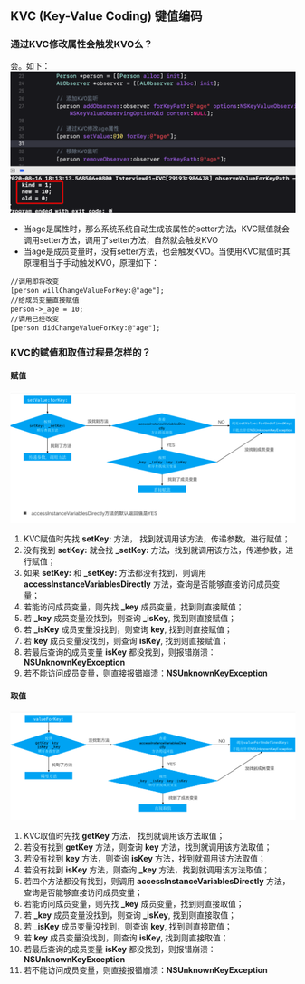 ## KVC (Key-Value Coding) 键值编码
### 通过KVC修改属性会触发KVO么？
会。如下：
![](resource/04/01.png)

* 当age是属性时，那么系统系统自动生成该属性的setter方法，KVC赋值就会调用setter方法，调用了setter方法，自然就会触发KVO
* 当age是成员变量时，没有setter方法，也会触发KVO。当使用KVC赋值时其原理相当于手动触发KVO，原理如下：

```
//调用即将改变
[person willChangeValueForKey:@"age"];
//给成员变量直接赋值
person->_age = 10; 
//调用已经改变
[person didChangeValueForKey:@"age"];
```

### KVC的赋值和取值过程是怎样的？
#### 赋值
![](resource/04/02.png)

1. KVC赋值时先找 **setKey:** 方法， 找到就调用该方法，传递参数，进行赋值；
2. 没有找到 **setKey:** 就会找 **_setKey:** 方法，找到就调用该方法，传递参数，进行赋值；
3. 如果 **setKey:** 和 **_setKey:** 方法都没有找到，则调用 **accessInstanceVariablesDirectly** 方法，查询是否能够直接访问成员变量；
4. 若能访问成员变量，则先找 **_key** 成员变量，找到则直接赋值；
5. 若 **_key** 成员变量没找到，则查询 **_isKey**, 找到则直接赋值；
6. 若 **_isKey** 成员变量没找到，则查询 **key**, 找到则直接赋值；
7. 若 **key** 成员变量没找到，则查询 **isKey**, 找到则直接赋值；
8. 若最后查询的成员变量 **isKey** 都没找到，则报错崩溃：**NSUnknownKeyException**
9. 若不能访问成员变量，则直接报错崩溃：**NSUnknownKeyException**


#### 取值
![](resource/04/03.png)

1. KVC取值时先找 **getKey** 方法， 找到就调用该方法取值；
2. 若没有找到 **getKey** 方法，则查询 **key** 方法，找到就调用该方法取值；
3. 若没有找到 **key** 方法，则查询 **isKey** 方法，找到就调用该方法取值；
4. 若没有找到 **isKey** 方法，则查询 **_key** 方法，找到就调用该方法取值；
5. 若四个方法都没有找到，则调用 **accessInstanceVariablesDirectly** 方法，查询是否能够直接访问成员变量；
6. 若能访问成员变量，则先找 **_key** 成员变量，找到则直接取值；
7. 若 **_key** 成员变量没找到，则查询 **_isKey**, 找到则直接取值；
8. 若 **_isKey** 成员变量没找到，则查询 **key**, 找到则直接取值；
9. 若 **key** 成员变量没找到，则查询 **isKey**, 找到则直接取值；
10. 若最后查询的成员变量 **isKey** 都没找到，则报错崩溃：**NSUnknownKeyException**
11. 若不能访问成员变量，则直接报错崩溃：**NSUnknownKeyException**